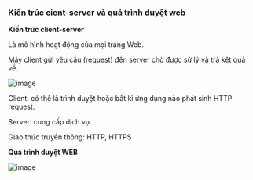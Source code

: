 ### Kiến trúc cient-server và quá trình duyệt web

**Kiến trúc client-server**

Là mô hình hoạt động của mọi trang Web.

Máy client gửi yêu cầu (request) đền server chờ được sử lý và trả kết quả về.

![image](https://user-images.githubusercontent.com/69178270/147325388-bd3a651a-6bf3-4532-bf9e-98ba1e0fd2fd.png)

Client: có thể là trình duyệt hoặc bất kì ứng dụng nào phát sinh HTTP request.

Server: cung cấp dịch vụ.

Giao thức truyền thông: HTTP, HTTPS

**Quá trình duyệt WEB**

![image](https://user-images.githubusercontent.com/69178270/147325604-feb11d76-fc8d-4791-a0e5-2bfa46437296.png)

